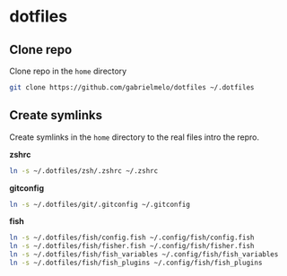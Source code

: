 # dotfiles

## Clone repo
Clone repo in the `home` directory
```sh
git clone https://github.com/gabrielmelo/dotfiles ~/.dotfiles 
```

## Create symlinks
Create symlinks in the `home` directory to the real files intro the repro.

**zshrc**
```sh
ln -s ~/.dotfiles/zsh/.zshrc ~/.zshrc
```

**gitconfig**
```sh
ln -s ~/.dotfiles/git/.gitconfig ~/.gitconfig
```

**fish**
```sh
ln -s ~/.dotfiles/fish/config.fish ~/.config/fish/config.fish
ln -s ~/.dotfiles/fish/fisher.fish ~/.config/fish/fisher.fish
ln -s ~/.dotfiles/fish/fish_variables ~/.config/fish/fish_variables
ln -s ~/.dotfiles/fish/fish_plugins ~/.config/fish/fish_plugins
```
